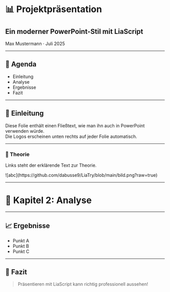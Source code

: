 <!--
@title PowerPoint-Style Präsentation
@css style.css
-->

<div class="title-slide">
  <h1>📊 Projektpräsentation</h1>
  <h2>Ein moderner PowerPoint-Stil mit LiaScript</h2>
  <p>Max Mustermann · Juli 2025</p>
</div>

---

<div class="agenda-slide">
  <h2>📌 Agenda</h2>
  <ul>
    <li>Einleitung</li>
    <li>Analyse</li>
    <li>Ergebnisse</li>
    <li>Fazit</li>
  </ul>
</div>

---

## 🧩 Einleitung

Diese Folie enthält einen Fließtext, wie man ihn auch in PowerPoint verwenden würde.  
Die Logos erscheinen unten rechts auf jeder Folie automatisch.

---

<div class="split-slide">
  <div class="split-left">
    <h3>📝 Theorie</h3>
    <p>Links steht der erklärende Text zur Theorie.</p>
  </div>
  <div class="split-right">
    ![abc](https://github.com/dabusse9/LiaTry/blob/main/bild.png?raw=true)
  </div>
</div>

---

<div class="chapter-slide">
  <h1>🔎 Kapitel 2: Analyse</h1>
</div>

---

## 📈 Ergebnisse

- Punkt A
- Punkt B
- Punkt C

---

## 🏁 Fazit

> Präsentieren mit LiaScript kann richtig professionell aussehen!

